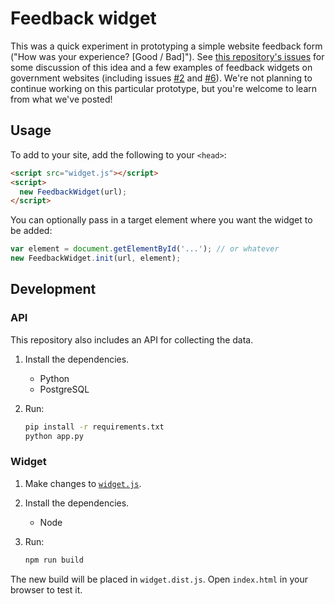 # Feedback widget

This was a quick experiment in prototyping a simple website feedback form ("How was your experience? [Good / Bad]"). See [this repository's issues](https://github.com/18F/feedback-widget/issues) for some discussion of this idea and a few examples of feedback widgets on government websites (including issues [#2](https://github.com/18F/feedback-widget/issues/2) and [#6](https://github.com/18F/feedback-widget/issues/6)). We're not planning to continue working on this particular prototype, but you're welcome to learn from what we've posted!

## Usage

To add to your site, add the following to your `<head>`:

```html
<script src="widget.js"></script>
<script>
  new FeedbackWidget(url);
</script>
```

You can optionally pass in a target element where you want the widget to be added:

```javascript
var element = document.getElementById('...'); // or whatever
new FeedbackWidget.init(url, element);
```

## Development

### API

This repository also includes an API for collecting the data.

1. Install the dependencies.
    * Python
    * PostgreSQL
1. Run:

    ```bash
    pip install -r requirements.txt
    python app.py
    ```

### Widget

1. Make changes to [`widget.js`](widget.js).
1. Install the dependencies.
    * Node
1. Run:

    ```bash
    npm run build
    ```

The new build will be placed in `widget.dist.js`. Open `index.html` in your browser to test it.
